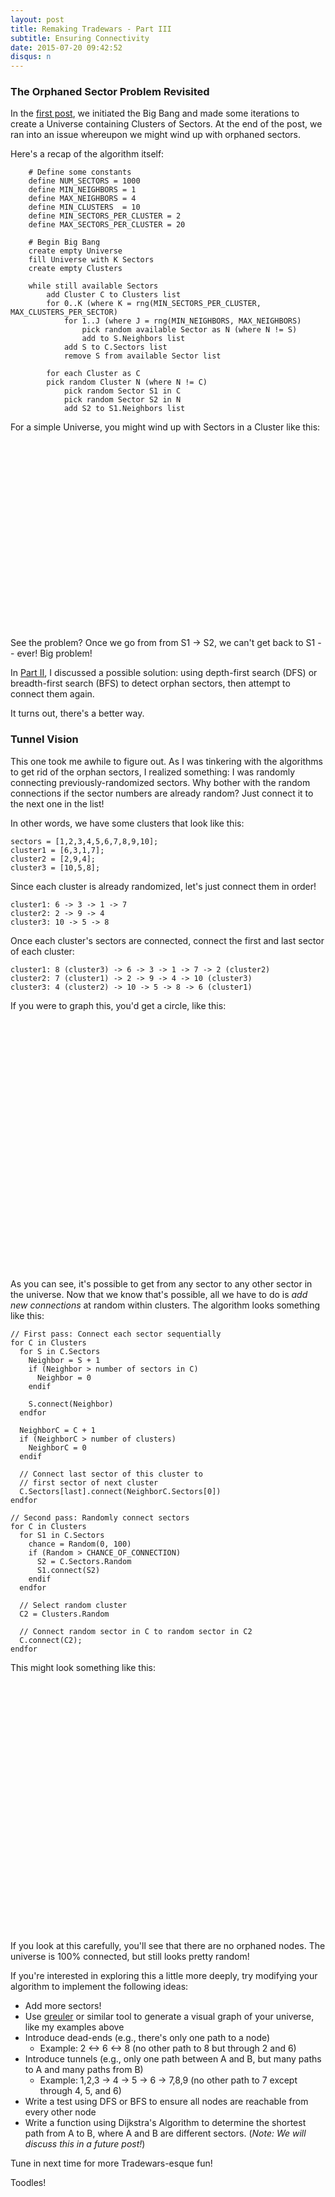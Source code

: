 ```yaml
---
layout: post
title: Remaking Tradewars - Part III
subtitle: Ensuring Connectivity
date: 2015-07-20 09:42:52
disqus: n
---
```


### The Orphaned Sector Problem Revisited

In the [first post](/2015/07/07/tradewars-big-bang/), we initiated the Big Bang and made some iterations to create a Universe containing Clusters of Sectors. At the end of the post, we ran into an issue whereupon we might wind up with orphaned sectors.

Here's a recap of the algorithm itself:

```
    # Define some constants
    define NUM_SECTORS = 1000
    define MIN_NEIGHBORS = 1
    define MAX_NEIGHBORS = 4
    define MIN_CLUSTERS  = 10
    define MIN_SECTORS_PER_CLUSTER = 2
    define MAX_SECTORS_PER_CLUSTER = 20

    # Begin Big Bang
    create empty Universe
    fill Universe with K Sectors
    create empty Clusters

    while still available Sectors
        add Cluster C to Clusters list
        for 0..K (where K = rng(MIN_SECTORS_PER_CLUSTER, MAX_CLUSTERS_PER_SECTOR)
            for 1..J (where J = rng(MIN_NEIGHBORS, MAX_NEIGHBORS)
                pick random available Sector as N (where N != S)
                add to S.Neighbors list
            add S to C.Sectors list
            remove S from available Sector list

        for each Cluster as C
        pick random Cluster N (where N != C)
            pick random Sector S1 in C
            pick random Sector S2 in N
            add S2 to S1.Neighbors list
```

For a simple Universe, you might wind up with Sectors in a Cluster like this:

<div id="orphans" style="width: 100%; height: 300px;"></div>

<div id="options"></div>

See the problem? Once we go from from S1 -> S2, we can't get back to S1 -- ever! Big problem!

In [Part II](/2015-07/15-tradewars-orphan), I discussed a possible solution: using depth-first search (DFS) or breadth-first search (BFS) to detect orphan sectors, then attempt to connect them again.

It turns out, there's a better way.

### Tunnel Vision

This one took me awhile to figure out. As I was tinkering with the algorithms to get rid of the orphan sectors, I realized something: I was randomly connecting previously-randomized sectors. Why bother with the random connections if the sector numbers are already random? Just connect it to the next one in the list!

In other words, we have some clusters that look like this:


```
sectors = [1,2,3,4,5,6,7,8,9,10];
cluster1 = [6,3,1,7];
cluster2 = [2,9,4];
cluster3 = [10,5,8];
```

Since each cluster is already randomized, let's just connect them in order!

```
cluster1: 6 -> 3 -> 1 -> 7
cluster2: 2 -> 9 -> 4
cluster3: 10 -> 5 -> 8
```

Once each cluster's sectors are connected, connect the first and last sector of each cluster:
```
cluster1: 8 (cluster3) -> 6 -> 3 -> 1 -> 7 -> 2 (cluster2)
cluster2: 7 (cluster1) -> 2 -> 9 -> 4 -> 10 (cluster3)
cluster3: 4 (cluster2) -> 10 -> 5 -> 8 -> 6 (cluster1)
```

If you were to graph this, you'd get a circle, like this:

<div id="circle" style="width: 100%; height: 400px;"></div>

As you can see, it's possible to get from any sector to any other sector in the universe. Now that we know that's possible, all we have to do is *add new connections* at random within clusters. The algorithm looks something like this:


```
// First pass: Connect each sector sequentially
for C in Clusters
  for S in C.Sectors
    Neighbor = S + 1
    if (Neighbor > number of sectors in C)
      Neighbor = 0
    endif

    S.connect(Neighbor)
  endfor

  NeighborC = C + 1
  if (NeighborC > number of clusters)
    NeighborC = 0
  endif

  // Connect last sector of this cluster to 
  // first sector of next cluster
  C.Sectors[last].connect(NeighborC.Sectors[0])
endfor

// Second pass: Randomly connect sectors
for C in Clusters
  for S1 in C.Sectors
    chance = Random(0, 100)
    if (Random > CHANCE_OF_CONNECTION)
      S2 = C.Sectors.Random
      S1.connect(S2)
    endif
  endfor

  // Select random cluster
  C2 = Clusters.Random

  // Connect random sector in C to random sector in C2
  C.connect(C2);
endfor

```

This might look something like this:

<div id="universe" style="width: 100%; height: 400px;"></div>

If you look at this carefully, you'll see that there are no orphaned nodes. The universe is 100% connected, but still looks pretty random!

If you're interested in exploring this a little more deeply, try modifying your algorithm to implement the following ideas:

  * Add more sectors!
  * Use [greuler](maurizzzio.github.io/greuler/) or similar tool to generate a visual graph of your universe, like my examples above
  * Introduce dead-ends (e.g., there's only one path to a node)
    * Example: 2 <-> 6 <-> 8 (no other path to 8 but through 2 and 6)
  * Introduce tunnels (e.g., only one path between A and B, but many paths to A and many paths from B)
    * Example: 1,2,3 -> 4 -> 5 -> 6 -> 7,8,9 (no other path to 7 except through 4, 5, and 6)
  * Write a test using DFS or BFS to ensure all nodes are reachable from every other node
  * Write a function using Dijkstra's Algorithm to determine the shortest path from A to B, where A and B are different sectors. (*Note: We will discuss this in a future post!*)

Tune in next time for more Tradewars-esque fun!

Toodles!


<script type="text/javascript">
  // create an array with nodes
  var nodes = new vis.DataSet([
    {id: 1, label: 'Sector 1', color: '#CACACA'},
    {id: 2, label: 'Sector 2'},
    {id: 3, label: 'Sector 3'},
    {id: 4, label: 'Sector 4'},
    {id: 5, label: 'Sector 5'},
  ]);

  // create an array with edges
  var edges = new vis.DataSet([
    {from: 1, to: 2, arrows:'to'},
    {from: 1, to: 3, arrows:'to'},
    {from: 1, to: 4, arrows:'to'},
    {from: 2, to: 4, arrows:'to'},
    {from: 2, to: 5, arrows:'to'},
    {from: 3, to: 5, arrows:'to, from'},
    {from: 3, to: 2, arrows:'to, from'},
    {from: 4, to: 5, arrows:'to, from'},
  ]);

  // create a network
  var container = document.getElementById('orphans');
  var data = {
    nodes: nodes,
    edges: edges
  };
  var network = new vis.Network(container, data, options);
  var options = {
    interaction: { 
        dragNodes: false,
        dragView: false,
        zoomView: false,
        keyboard: false
    },
    layout: {
        randomSeed: 502998,
        hierarchical: {
            enabled: false,
            levelSeparation: 100,
            sortMethod: 'directed'
        }
    },
    physics: {
        enabled: true
    }
};
  network.setOptions(options);
</script>

<script type="text/javascript">
  // create an array with nodes
  var nodes = new vis.DataSet([
    {id: 1, label: 'Sector 1'},
    {id: 2, label: 'Sector 2'},
    {id: 3, label: 'Sector 3'},
    {id: 4, label: 'Sector 4'},
    {id: 5, label: 'Sector 5'},
    {id: 6, label: 'Sector 6'},
    {id: 7, label: 'Sector 7'},
    {id: 8, label: 'Sector 8'},
    {id: 9, label: 'Sector 9'},
    {id: 10, label: 'Sector 10'},

  ]);

  // create an array with edges
  var edges = new vis.DataSet([
    {from: 1, to: 7, arrows:'to'},
    {from: 2, to: 9, arrows:'to'},
    {from: 3, to: 1, arrows:'to'},
    {from: 4, to: 10, arrows:'to'},
    {from: 5, to: 8, arrows:'to'},
    {from: 6, to: 3, arrows:'to'},
    {from: 7, to: 2, arrows:'to'},
    {from: 8, to: 6, arrows:'to'},
    {from: 9, to: 4, arrows:'to'},
    {from: 10, to: 5, arrows:'to'},
  ]);

  // create a network
  var container = document.getElementById('circle');
  var data = {
    nodes: nodes,
    edges: edges
  };
  var network = new vis.Network(container, data, options);
  var options = {
    interaction: { 
        dragNodes: false,
        dragView: false,
        zoomView: false,
        keyboard: false
    },
    layout: {
        randomSeed: 502998,
        hierarchical: {
            enabled: false,
            levelSeparation: 100,
            sortMethod: 'directed'
        }
    },
    physics: {
        enabled: true
    }
};
  network.setOptions(options);
</script>

<script type="text/javascript">
  // create an array with nodes
  var nodes = new vis.DataSet([
    {id: 1, label: 'Sector 1'},
    {id: 2, label: 'Sector 2'},
    {id: 3, label: 'Sector 3'},
    {id: 4, label: 'Sector 4'},
    {id: 5, label: 'Sector 5'},
    {id: 6, label: 'Sector 6'},
    {id: 7, label: 'Sector 7'},
    {id: 8, label: 'Sector 8'},
    {id: 9, label: 'Sector 9'},
    {id: 10, label: 'Sector 10'},

  ]);

/*
cluster1: 8 (cluster3) -> 6 -> 3 -> 1 -> 7 -> 2 (cluster2)
cluster2: 7 (cluster1) -> 2 -> 9 -> 4 -> 10 (cluster3)
cluster3: 4 (cluster2) -> 10 -> 5 -> 8 -> 6 (cluster1)
 */
  // create an array with edges
  var edges = new vis.DataSet([
    {from: 1, to: 7, arrows:'to'},
    {from: 1, to: 3, arrows:'to'},
    {from: 1, to: 2, arrows:'to'},
    {from: 2, to: 9, arrows:'to'},
    {from: 2, to: 6, arrows:'to'},
    {from: 3, to: 1, arrows:'to'},
    {from: 4, to: 10, arrows:'to'},
    {from: 4, to: 9, arrows:'to'},
    {from: 4, to: 2, arrows:'to'},
    {from: 5, to: 8, arrows:'to'},
    {from: 5, to: 6, arrows:'to'},
    {from: 6, to: 3, arrows:'to'},
    {from: 6, to: 2, arrows:'to'},
    {from: 6, to: 1, arrows:'to'},
    {from: 7, to: 2, arrows:'to'},
    {from: 7, to: 6, arrows:'to'},
    {from: 8, to: 6, arrows:'to'},
    {from: 8, to: 5, arrows:'to'},
    {from: 8, to: 4, arrows:'to'},
    {from: 9, to: 4, arrows:'to'},
    {from: 9, to: 2, arrows:'to'},
    {from: 10, to: 5, arrows:'to'},
  ]);

  // create a network
  var container2 = document.getElementById('universe');
  var data2 = {
    nodes: nodes,
    edges: edges
  };
  var network = new vis.Network(container2, data2, options);
  var options = {
    interaction: { 
        dragNodes: false,
        dragView: false,
        zoomView: false,
        keyboard: false
    },
    layout: {
        randomSeed: 502998,
        hierarchical: {
            enabled: false,
            levelSeparation: 100,
            sortMethod: 'directed'
        }
    },
    physics: {
        enabled: true
    }
};
  network.setOptions(options);
</script>


